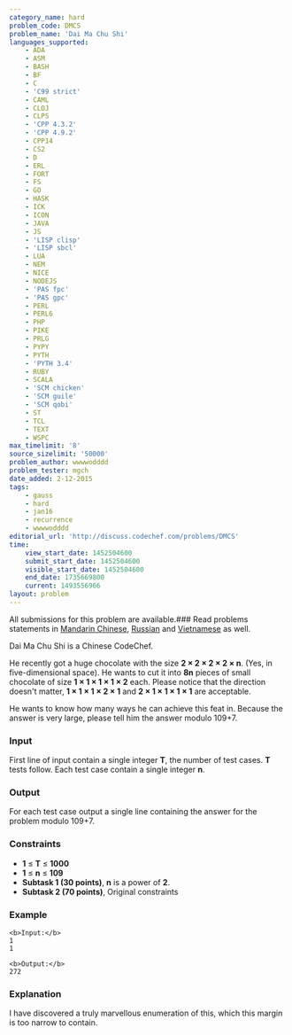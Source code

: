 ```yaml
---
category_name: hard
problem_code: DMCS
problem_name: 'Dai Ma Chu Shi'
languages_supported:
    - ADA
    - ASM
    - BASH
    - BF
    - C
    - 'C99 strict'
    - CAML
    - CLOJ
    - CLPS
    - 'CPP 4.3.2'
    - 'CPP 4.9.2'
    - CPP14
    - CS2
    - D
    - ERL
    - FORT
    - FS
    - GO
    - HASK
    - ICK
    - ICON
    - JAVA
    - JS
    - 'LISP clisp'
    - 'LISP sbcl'
    - LUA
    - NEM
    - NICE
    - NODEJS
    - 'PAS fpc'
    - 'PAS gpc'
    - PERL
    - PERL6
    - PHP
    - PIKE
    - PRLG
    - PYPY
    - PYTH
    - 'PYTH 3.4'
    - RUBY
    - SCALA
    - 'SCM chicken'
    - 'SCM guile'
    - 'SCM qobi'
    - ST
    - TCL
    - TEXT
    - WSPC
max_timelimit: '8'
source_sizelimit: '50000'
problem_author: wwwwodddd
problem_tester: mgch
date_added: 2-12-2015
tags:
    - gauss
    - hard
    - jan16
    - recurrence
    - wwwwodddd
editorial_url: 'http://discuss.codechef.com/problems/DMCS'
time:
    view_start_date: 1452504600
    submit_start_date: 1452504600
    visible_start_date: 1452504600
    end_date: 1735669800
    current: 1493556966
layout: problem
---
```

All submissions for this problem are available.###  Read problems statements in [Mandarin Chinese](http://www.codechef.com/download/translated/JAN16/mandarin/DMCS.pdf), [Russian](http://www.codechef.com/download/translated/JAN16/russian/DMCS.pdf) and [Vietnamese](http://www.codechef.com/download/translated/JAN16/vietnamese/DMCS.pdf) as well.

Dai Ma Chu Shi is a Chinese CodeChef.

He recently got a huge chocolate with the size **2 × 2 × 2 × 2 × n**. (Yes, in five-dimensional space).
He wants to cut it into **8n** pieces of small chocolate of size **1 × 1 × 1 × 1 × 2** each. Please notice that the direction doesn't matter, **1 × 1 × 1 × 2 × 1** and **2 × 1 × 1 × 1 × 1**  are acceptable.

He wants to know how many ways he can achieve this feat in. Because the answer is very large, please tell him the answer modulo 109+7.

### Input

First line of input contain a single integer **T**, the number of test cases. **T** tests follow. Each test case contain a single integer **n**.

### Output

For each test case output a single line containing the answer for the problem modulo 109+7.

### Constraints

- **1** ≤ **T** ≤ **1000**
- **1** ≤ **n** ≤ **109**
- **Subtask 1 (30 points)**, **n** is a power of **2**.
- **Subtask 2 (70 points)**, Original constraints

### Example

```
<b>Input:</b>
1
1

<b>Output:</b>
272

```
### Explanation

I have discovered a truly marvellous enumeration of this, which this margin is too narrow to contain.